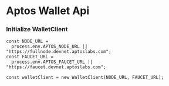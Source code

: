 # Aptos Wallet Api
### Initialize WalletClient
```
const NODE_URL =
  process.env.APTOS_NODE_URL || "https://fullnode.devnet.aptoslabs.com";
const FAUCET_URL =
  process.env.APTOS_FAUCET_URL || "https://faucet.devnet.aptoslabs.com";

const walletClient = new WalletClient(NODE_URL, FAUCET_URL);
```
